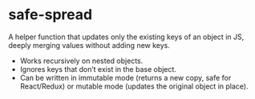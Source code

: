 # safe-spread

A helper function that updates only the existing keys of an object in JS, deeply merging values without adding new keys.

- Works recursively on nested objects.
- Ignores keys that don’t exist in the base object.
- Can be written in immutable mode (returns a new copy, safe for React/Redux) or mutable mode (updates the original object in place).
